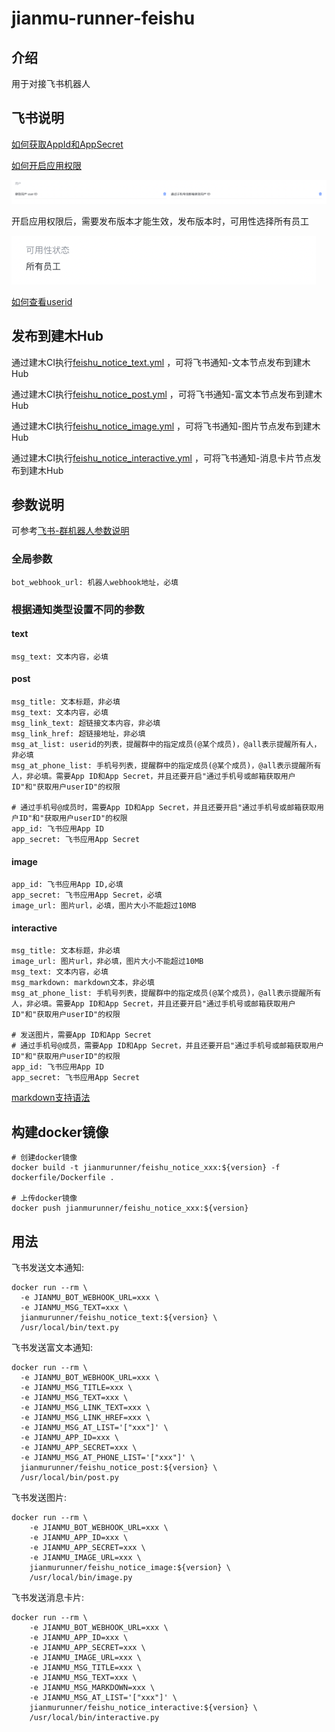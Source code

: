 # jianmu-runner-feishu

## 介绍
用于对接飞书机器人

## 飞书说明
[如何获取AppId和AppSecret](https://open.feishu.cn/document/home/develop-a-bot-in-5-minutes/create-an-app)

[如何开启应用权限](https://open.feishu.cn/document/ukTMukTMukTM/uQjN3QjL0YzN04CN2cDN)

![permission.png](./images/permission.png)

开启应用权限后，需要发布版本才能生效，发布版本时，可用性选择所有员工

![usability.png](./images/usability.png)

[如何查看userid](https://open.feishu.cn/document/home/user-identity-introduction/how-to-get)

## 发布到建木Hub
通过建木CI执行[feishu_notice_text.yml](https://gitee.com/jianmu-runners/jianmu-runner-list/blob/master/release_dsl/feishu_notice_text.yml) ，可将飞书通知-文本节点发布到建木Hub

通过建木CI执行[feishu_notice_post.yml](https://gitee.com/jianmu-runners/jianmu-runner-list/blob/master/release_dsl/feishu_notice_post.yml) ，可将飞书通知-富文本节点发布到建木Hub

通过建木CI执行[feishu_notice_image.yml](https://gitee.com/jianmu-runners/jianmu-runner-list/blob/master/release_dsl/feishu_notice_image.yml) ，可将飞书通知-图片节点发布到建木Hub

通过建木CI执行[feishu_notice_interactive.yml](https://gitee.com/jianmu-runners/jianmu-runner-list/blob/master/release_dsl/feishu_notice_interactive.yml) ，可将飞书通知-消息卡片节点发布到建木Hub


## 参数说明
可参考[飞书-群机器人参数说明](https://www.feishu.cn/hc/zh-CN/articles/360024984973)

### 全局参数
```
bot_webhook_url: 机器人webhook地址，必填
```

### 根据通知类型设置不同的参数

#### text
```
msg_text: 文本内容，必填
```

#### post
```
msg_title: 文本标题，非必填
msg_text: 文本内容，必填
msg_link_text: 超链接文本内容，非必填
msg_link_href: 超链接地址，非必填
msg_at_list: userid的列表，提醒群中的指定成员(@某个成员)，@all表示提醒所有人，非必填
msg_at_phone_list: 手机号列表，提醒群中的指定成员(@某个成员)，@all表示提醒所有人，非必填。需要App ID和App Secret，并且还要开启"通过手机号或邮箱获取用户ID"和"获取用户userID"的权限

# 通过手机号@成员时，需要App ID和App Secret，并且还要开启"通过手机号或邮箱获取用户ID"和"获取用户userID"的权限
app_id: 飞书应用App ID
app_secret: 飞书应用App Secret
```

#### image
```
app_id: 飞书应用App ID,必填
app_secret: 飞书应用App Secret，必填
image_url: 图片url，必填，图片大小不能超过10MB
```

#### interactive
```
msg_title: 文本标题，非必填
image_url: 图片url，非必填，图片大小不能超过10MB
msg_text: 文本内容，必填
msg_markdown: markdown文本，非必填
msg_at_phone_list: 手机号列表，提醒群中的指定成员(@某个成员)，@all表示提醒所有人，非必填。需要App ID和App Secret，并且还要开启"通过手机号或邮箱获取用户ID"和"获取用户userID"的权限

# 发送图片，需要App ID和App Secret
# 通过手机号@成员，需要App ID和App Secret，并且还要开启"通过手机号或邮箱获取用户ID"和"获取用户userID"的权限
app_id: 飞书应用App ID
app_secret: 飞书应用App Secret
```
[markdown支持语法](https://open.feishu.cn/document/ukTMukTMukTM/uADOwUjLwgDM14CM4ATN)

## 构建docker镜像
```
# 创建docker镜像
docker build -t jianmurunner/feishu_notice_xxx:${version} -f dockerfile/Dockerfile .

# 上传docker镜像
docker push jianmurunner/feishu_notice_xxx:${version}
```

## 用法
飞书发送文本通知:
```
docker run --rm \
  -e JIANMU_BOT_WEBHOOK_URL=xxx \
  -e JIANMU_MSG_TEXT=xxx \
  jianmurunner/feishu_notice_text:${version} \
  /usr/local/bin/text.py
```

飞书发送富文本通知:
```
docker run --rm \
  -e JIANMU_BOT_WEBHOOK_URL=xxx \
  -e JIANMU_MSG_TITLE=xxx \
  -e JIANMU_MSG_TEXT=xxx \
  -e JIANMU_MSG_LINK_TEXT=xxx \
  -e JIANMU_MSG_LINK_HREF=xxx \
  -e JIANMU_MSG_AT_LIST='["xxx"]' \
  -e JIANMU_APP_ID=xxx \
  -e JIANMU_APP_SECRET=xxx \
  -e JIANMU_MSG_AT_PHONE_LIST='["xxx"]' \
  jianmurunner/feishu_notice_post:${version} \
  /usr/local/bin/post.py
```

飞书发送图片:
```
docker run --rm \
    -e JIANMU_BOT_WEBHOOK_URL=xxx \
    -e JIANMU_APP_ID=xxx \
    -e JIANMU_APP_SECRET=xxx \
    -e JIANMU_IMAGE_URL=xxx \
    jianmurunner/feishu_notice_image:${version} \
    /usr/local/bin/image.py
```

飞书发送消息卡片:
```
docker run --rm \
    -e JIANMU_BOT_WEBHOOK_URL=xxx \
    -e JIANMU_APP_ID=xxx \
    -e JIANMU_APP_SECRET=xxx \
    -e JIANMU_IMAGE_URL=xxx \
    -e JIANMU_MSG_TITLE=xxx \
    -e JIANMU_MSG_TEXT=xxx \
    -e JIANMU_MSG_MARKDOWN=xxx \
    -e JIANMU_MSG_AT_LIST='["xxx"]' \
    jianmurunner/feishu_notice_interactive:${version} \
    /usr/local/bin/interactive.py
```


